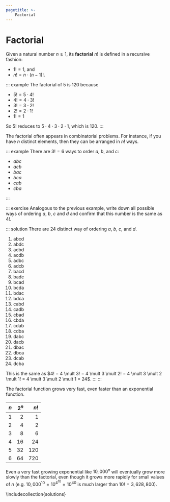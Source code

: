 ```yaml
---
pagetitle: >-
    Factorial
---
```


# Factorial

Given a natural number $n \geq 1$, its **factorial** $n!$ is defined in a recursive fashion:

- $1! = 1$, and
- $n! = n \cdot (n - 1)!$.

::: example
The factorial of $5$ is $120$ because


- $5! = 5 \cdot 4!$
- $4! = 4 \cdot 3!$
- $3! = 3 \cdot 2!$
- $2! = 2 \cdot 1!$
- $1! = 1$


So $5!$ reduces to $5 \cdot 4 \cdot 3 \cdot 2 \cdot 1$, which is $120$.
:::

The factorial often appears in combinatorial problems.
For instance, if you have $n$ distinct elements, then they can be arranged in $n!$ ways.

::: example
There are $3! = 6$ ways to order $a$, $b$, and $c$:


- $abc$
- $acb$
- $bac$
- $bca$
- $cab$
- $cba$

:::

::: exercise
Analogous to the previous example, write down all possible ways of ordering $a$, $b$, $c$ and $d$ and confirm that this number is the same as $4!$.

::: solution
There are 24 distinct way of ordering $a$, $b$, $c$, and $d$.

1. abcd
1. abdc
1. acbd
1. acdb
1. adbc
1. adcb
1. bacd
1. badc
1. bcad
1. bcda
1. bdac
1. bdca
1. cabd
1. cadb
1. cbad
1. cbda
1. cdab
1. cdba
1. dabc
1. dacb
1. dbac
1. dbca
1. dcab
1. dcba

This is the same as $4! = 4 \mult 3! = 4 \mult 3 \mult 2! = 4 \mult 3 \mult 2 \mult 1! = 4 \mult 3 \mult 2 \mult 1 = 24$.
:::
:::

The factorial function grows very fast, even faster than an exponential function.

| $n$ | $2^n$ | $n!$ |
| --: | --:   | --:  |
| 1   | 2     | 1    |
| 2   | 4     | 2    |
| 3   | 8     | 6    |
| 4   | 16    | 24   |
| 5   | 32    | 120  |
| 6   | 64    | 720  |

Even a very fast growing exponential like $10,000^n$ will eventually grow more slowly than the factorial, even though it grows more rapidly for small values of $n$ (e.g. $10,000^{10} = 10^{4^{10}} = 10^{40}$ is much larger than $10! = 3,628,800$).

\includecollection{solutions}
